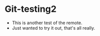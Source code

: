 # Git-testing2
- This is another test of the remote.
- Just wanted to try it out, that's all really.
